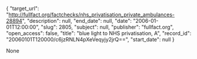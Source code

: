 {
  "target_url": "http://fullfact.org/factchecks/nhs_privatisation_private_ambulances-28894", 
  "description": null, 
  "end_date": null, 
  "date": "2006-01-01T12:00:00", 
  "slug": 2805, 
  "subject": null, 
  "publisher": "fullfact.org", 
  "open_access": false, 
  "title": "blue light to NHS privatisation, A", 
  "record_id": "20060101T120000/c6jzRNLN4pXeVeqyjy2jrQ==", 
  "start_date": null
}

None